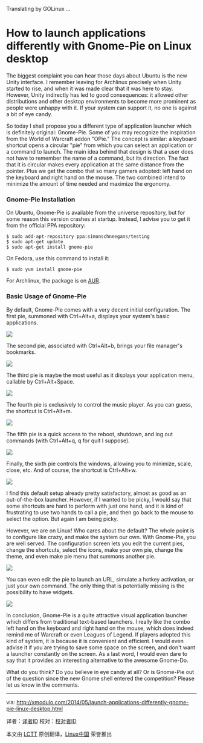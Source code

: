 Translating by GOLinux ...

How to launch applications differently with Gnome-Pie on Linux desktop
================================================================================
The biggest complaint you can hear those days about Ubuntu is the new Unity interface. I remember leaving for Archlinux precisely when Unity started to rise, and when it was made clear that it was here to stay. However, Unity indirectly has led to good consequences: it allowed other distributions and other desktop environments to become more prominent as people were unhappy with it. If your system can support it, no one is against a bit of eye candy.

So today I shall propose you a different type of application launcher which is definitely original: Gnome-Pie. Some of you may recognize the inspiration from the World of Warcraft addon "OPie." The concept is similar: a keyboard shortcut opens a circular "pie" from which you can select an application or a command to launch. The main idea behind that design is that a user does not have to remember the name of a command, but its direction. The fact that it is circular makes every application at the same distance from the pointer. Plus we get the combo that so many gamers adopted: left hand on the keyboard and right hand on the mouse. The two combined intend to minimize the amount of time needed and maximize the ergonomy.

### Gnome-Pie Installation ###

On Ubuntu, Gnome-Pie is available from the universe repository, but for some reason this version crashes at startup. Instead, I advise you to get it from the official PPA repository:

    $ sudo add-apt-repository ppa:simonschneegans/testing
    $ sudo apt-get update
    $ sudo apt-get install gnome-pie 

On Fedora, use this command to install it:

    $ sudo yum install gnome-pie 

For Archlinux, the package is on [AUR][1].

### Basic Usage of Gnome-Pie ###

By default, Gnome-Pie comes with a very decent initial configuration. The first pie, summoned with Ctrl+Alt+a, displays your system's basic applications. 

![](https://farm3.staticflickr.com/2917/14040269128_6dc6544c14_z.jpg)

The second pie, associated with Ctrl+Alt+b, brings your file manager's bookmarks.

![](https://farm3.staticflickr.com/2903/14040269088_8de29edd18.jpg)

The third pie is maybe the most useful as it displays your application menu, callable by Ctrl+Alt+Space.

![](https://farm3.staticflickr.com/2903/14040345657_071f40b22f_z.jpg)

The fourth pie is exclusively to control the music player. As you can guess, the shortcut is Ctrl+Alt+m.

![](https://farm3.staticflickr.com/2925/14226915065_8b0e3841c6_o.png)

The fifth pie is a quick access to the reboot, shutdown, and log out commands (with Ctrl+Alt+q, q for quit I suppose).

![](https://farm3.staticflickr.com/2931/14040303600_5b3a517335_o.png)

Finally, the sixth pie controls the windows, allowing you to minimize, scale, close, etc. And of course, the shortcut is Ctrl+Alt+w. 

![](https://farm3.staticflickr.com/2904/14226699514_42d364a4d4_o.png)

I find this default setup already pretty satisfactory, almost as good as an out-of-the-box launcher. However, if I wanted to be picky, I would say that some shortcuts are hard to perform with just one hand, and it is kind of frustrating to use two hands to call a pie, and then go back to the mouse to select the option. But again I am being picky.

However, we are on Linux! Who cares about the default? The whole point is to configure like crazy, and make the system our own. With Gnome-Pie, you are well served. The configuration screen lets you edit the current pies, change the shortcuts, select the icons, make your own pie, change the theme, and even make pie menu that summons another pie. 

[![](https://farm6.staticflickr.com/5508/14247093043_1fe1188709_z.jpg)][2]

You can even edit the pie to launch an URL, simulate a hotkey activation, or just your own command. The only thing that is potentially missing is the possibility to have widgets. 

![](https://farm3.staticflickr.com/2927/14040264609_b7aa66f078_z.jpg)

In conclusion, Gnome-Pie is a quite attractive visual application launcher which differs from traditional text-based launchers. I really like the combo left hand on the keyboard and right hand on the mouse, which does indeed remind me of Warcraft or even Leagues of Legend. If players adopted this kind of system, it is because it is convenient and efficient. I would even advise it if you are trying to save some space on the screen, and don't want a launcher constantly on the screen. As a last word, I would even dare to say that it provides an interesting alternative to the awesome Gnome-Do.

What do you think? Do you believe in eye candy at all? Or is Gnome-Pie out of the question since the new Gnome shell entered the competition? Please let us know in the comments. 

--------------------------------------------------------------------------------

via: http://xmodulo.com/2014/05/launch-applications-differently-gnome-pie-linux-desktop.html

译者：[译者ID](https://github.com/译者ID) 校对：[校对者ID](https://github.com/校对者ID)

本文由 [LCTT](https://github.com/LCTT/TranslateProject) 原创翻译，[Linux中国](http://linux.cn/) 荣誉推出

[1]:https://aur.archlinux.org/packages/gnome-pie/
[2]:https://www.flickr.com/photos/xmodulo/14247093043/
